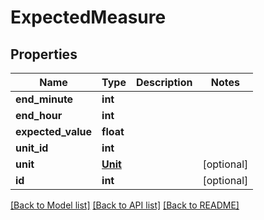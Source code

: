 # ExpectedMeasure


## Properties
Name | Type | Description | Notes
------------ | ------------- | ------------- | -------------
**end_minute** | **int** |  | 
**end_hour** | **int** |  | 
**expected_value** | **float** |  | 
**unit_id** | **int** |  | 
**unit** | [**Unit**](Unit.md) |  | [optional] 
**id** | **int** |  | [optional] 

[[Back to Model list]](../README.md#documentation-for-models) [[Back to API list]](../README.md#documentation-for-api-endpoints) [[Back to README]](../README.md)


